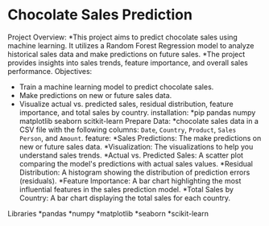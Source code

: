 # Chocolate Sales Prediction
Project Overview:
  *This project aims to predict chocolate sales using machine learning. It utilizes a Random Forest Regression model to analyze historical sales data and make predictions on future sales. 
  *The project provides insights into sales trends, feature importance, and overall sales performance.
Objectives:
 * Train a machine learning model to predict chocolate sales.
 * Make predictions on new or future sales data.
 * Visualize actual vs. predicted sales, residual distribution, feature importance, and total sales by country.
installation:
  *pip pandas numpy matplotlib seaborn scitkit-learn
Prepare Data:
  *chocolate sales data in a CSV file with the following columns: `Date`, `Country`, `Product`, `Sales Person`, and `Amount`.
feature:
   *Sales Predictions: The make predictions on new or future sales data.
   *Visualization: The visualizations to help you understand sales trends.
   *Actual vs. Predicted Sales: A scatter plot comparing the model's predictions with actual sales values.
   *Residual Distribution: A histogram showing the distribution of prediction errors (residuals).
   *Feature Importance: A bar chart highlighting the most influential features in the sales prediction model.
   *Total Sales by Country: A bar chart displaying the total sales for each country.

Libraries
 *pandas
 *numpy
 *matplotlib
 *seaborn
 *scikit-learn

